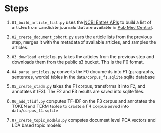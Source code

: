 # Steps

1. `01_build_article_list.py` uses the [NCBI Entrez APIs](https://www.ncbi.nlm.nih.gov/books/NBK25501/) to build a list of articles from candidate journals that are available in [Pub Med Central](https://www.ncbi.nlm.nih.gov/pmc/). 

1. `02_create_document_cohort.py` uses the article lists from the previous step, merges it with the metadata of available articles, and samples the articles.

1. `03_download_articles.py` takes the articles from the previous step and downloads them from the public s3 bucket. This is the F0 format.

1. `04_parse_articles.py` converts the F0 documents into F1 (paragraphs, sentences, words) tables in the `data/corpus_f1.sqlite` sqlite database

1. `05_create_stadm.py` takes the F1 corpus, transforms it into F2, and annotates it (F3). The F2 and F3 results are saved into sqlite files.

1. `06_add_tfidf.py` computes TF-IDF on the F3 corpus and annotates the TOKEN and TERM tables to create a F4 corpus saved into `data/corpus_f4.sqlite`

1. `07_create_topic_models.py` computes document level PCA vectors and LDA based topic models